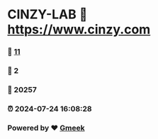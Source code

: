 # CINZY-LAB :link: https://www.cinzy.com 
### :page_facing_up: [11](https://www.cinzy.com/tag.html) 
### :speech_balloon: 2 
### :hibiscus: 20257 
### :alarm_clock: 2024-07-24 16:08:28 
### Powered by :heart: [Gmeek](https://github.com/Meekdai/Gmeek)

